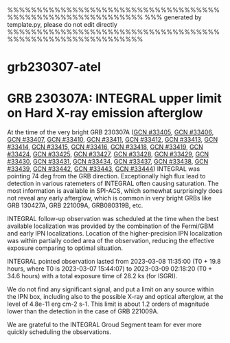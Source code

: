 
%%%%%%%%%%%%%%%%%%%%%%%%%%%%%%%%%%%%%%%%%%%%%%%%%%%%%%%%%%%
%%% generated by template.py, please do not edit directly
%%%%%%%%%%%%%%%%%%%%%%%%%%%%%%%%%%%%%%%%%%%%%%%%%%%%%%%%%%%
# grb230307-atel



# GRB 230307A: INTEGRAL upper limit on Hard X-ray emission afterglow

At the time of the very bright GRB 230307A ([GCN #33405](https://gcn.gsfc.nasa.gov/gcn3/33405.gcn3), [GCN #33406](https://gcn.gsfc.nasa.gov/gcn3/33406.gcn3), [GCN #33407](https://gcn.gsfc.nasa.gov/gcn3/33407.gcn3), [GCN #33410](https://gcn.gsfc.nasa.gov/gcn3/33410.gcn3), [GCN #33411](https://gcn.gsfc.nasa.gov/gcn3/33411.gcn3), [GCN #33412](https://gcn.gsfc.nasa.gov/gcn3/33412.gcn3), [GCN #33413](https://gcn.gsfc.nasa.gov/gcn3/33413.gcn3), [GCN #33414](https://gcn.gsfc.nasa.gov/gcn3/33414.gcn3), [GCN #33415](https://gcn.gsfc.nasa.gov/gcn3/33415.gcn3), [GCN #33416](https://gcn.gsfc.nasa.gov/gcn3/33416.gcn3), [GCN #33418](https://gcn.gsfc.nasa.gov/gcn3/33418.gcn3), [GCN #33419](https://gcn.gsfc.nasa.gov/gcn3/33419.gcn3), [GCN #33424](https://gcn.gsfc.nasa.gov/gcn3/33424.gcn3), [GCN #33425](https://gcn.gsfc.nasa.gov/gcn3/33425.gcn3), [GCN #33427](https://gcn.gsfc.nasa.gov/gcn3/33427.gcn3), [GCN #33428](https://gcn.gsfc.nasa.gov/gcn3/33428.gcn3), [GCN #33429](https://gcn.gsfc.nasa.gov/gcn3/33429.gcn3), [GCN #33430](https://gcn.gsfc.nasa.gov/gcn3/33430.gcn3), [GCN #33431](https://gcn.gsfc.nasa.gov/gcn3/33431.gcn3), [GCN #33434](https://gcn.gsfc.nasa.gov/gcn3/33434.gcn3), [GCN #33437](https://gcn.gsfc.nasa.gov/gcn3/33437.gcn3), [GCN #33438](https://gcn.gsfc.nasa.gov/gcn3/33438.gcn3), [GCN #33439](https://gcn.gsfc.nasa.gov/gcn3/33439.gcn3), [GCN #33442](https://gcn.gsfc.nasa.gov/gcn3/33442.gcn3), [GCN #33443](https://gcn.gsfc.nasa.gov/gcn3/33443.gcn3), [GCN #33444](https://gcn.gsfc.nasa.gov/gcn3/33444.gcn3)) INTEGRAL was pointing 74 deg from the GRB direction. Exceptionally high flux lead to detection in various ratemeters of INTEGRAL often causing saturation. The most information is available in SPI-ACS, which somewhat surprisingly does not reveal any early afterglow, which is common in very bright GRBs like GRB 130427A, GRB 221009A, GRB080319B, etc.

<!-- . As is sometimes the case for exceptional GRBs, BGO-attenuated non-vetoed SPI GeD rate reveals clear signal, giving an idea of the true intensity of the burst, suggesting that SPI-ACS signal was not strongly attenuated, and provide an estimate of the fluence at the level of XX in 75-2000 keV -->

INTEGRAL follow-up observation was scheduled at the time when the best available localization was provided by the combination of the Fermi/GBM and early IPN localizations. Location of the higher-precision IPN localization was within partially coded area of the observation, reducing the effective exposure comparing to optimal situation.

INTEGRAL pointed observation lasted from 2023-03-08 11:35:00 (T0 + 19.8 hours, where T0 is 2023-03-07 15:44:07) to 2023-03-09 02:18:20 (T0 + 34.6 hours) with a total exposure time of 28.2 ks (for ISGRI).

We do not find any significant signal, and put a limit on any source within the IPN box, including also to the possible X-ray and optical afterglow, at the level of 4.8e-11 erg cm-2 s-1. This limit is about 1.2 orders of magnitude lower than the detection in the case of GRB 221009A. 

<!-- The upper limit is factor XX lower than in the case of GRB221009A (and factor XX lower in ratio to prompt emission luminosity). appears rather similar to GRB120711A, but at 10 times smaller distance. -->

We are grateful to the INTEGRAL Groud Segment team for ever more quickly scheduling the observations.

<!-- Images and reduced data related to this publication can be found here: https://zenodo.org/record/7186289 -->